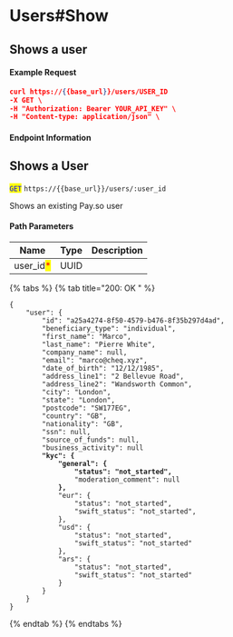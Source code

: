 # Users#Show

## Shows a user

#### Example Request

```json
curl https://{{base_url}}/users/USER_ID
-X GET \
-H "Authorization: Bearer YOUR_API_KEY" \
-H "Content-type: application/json" \
```

#### Endpoint Information

## Shows a User

<mark style="color:blue;">`GET`</mark> `https://{{base_url}}/users/:user_id`

Shows an existing Pay.so user

#### Path Parameters

| Name                                       | Type | Description |
| ------------------------------------------ | ---- | ----------- |
| user\_id<mark style="color:red;">\*</mark> | UUID |             |

{% tabs %}
{% tab title="200: OK " %}
<pre class="language-json"><code class="lang-json">{
    "user": {
        "id": "a25a4274-8f50-4579-b476-8f35b297d4ad",
        "beneficiary_type": "individual",
        "first_name": "Marco",
        "last_name": "Pierre White",
        "company_name": null,
        "email": "marco@cheq.xyz",
        "date_of_birth": "12/12/1985",
        "address_line1": "2 Bellevue Road",
        "address_line2": "Wandsworth Common",
        "city": "London",
        "state": "London",
        "postcode": "SW177EG",
        "country": "GB",
        "nationality": "GB",
        "ssn": null,
        "source_of_funds": null,
        "business_activity": null
<strong>        "kyc": {
</strong><strong>            "general": {
</strong><strong>                "status": "not_started",
</strong>                "moderation_comment": null
<strong>            },
</strong>            "eur": {
                "status": "not_started",
                "swift_status": "not_started",
            },
            "usd": {
                "status": "not_started",
                "swift_status": "not_started"
            },
            "ars": {
                "status": "not_started",
                "swift_status": "not_started"
            }
        }
    }
}
</code></pre>
{% endtab %}
{% endtabs %}

